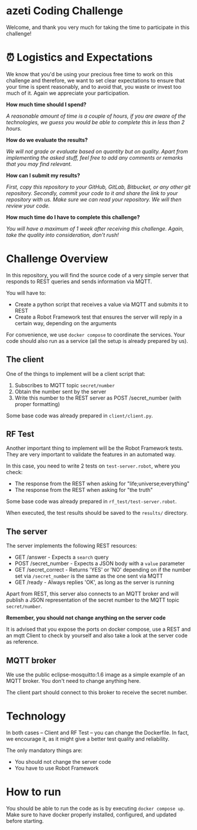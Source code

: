 # azeti Coding Challenge

Welcome, and thank you very much for taking the time to participate in this
challenge!

# :alarm_clock: Logistics and Expectations

We know that you'd be using your precious free time to work on this challenge
and therefore, we want to set clear expectations to ensure that your time is
spent reasonably, and to avoid that, you waste or invest too much of it.
Again we appreciate your participation.

__How much time should I spend?__

_A reasonable amount of time is a couple of hours, if you are aware of the
technologies, we guess you would be able to complete this in less than
2 hours._

__How do we evaluate the results?__

_We will not grade or evaluate based on quantity but on quality. Apart from
implementing the asked stuff, feel free to add any comments or remarks that
you may find relevant._
 
__How can I submit my results?__

_First, copy this repository to your GitHub, GitLab, Bitbucket, or any other
git repository. Secondly, commit your code to it and share the link to your
repository with us. Make sure we can read your repository. We will then review your code._

__How much time do I have to complete this challenge?__

_You will have a maximum of 1 week after receiving this challenge.
Again, take the quality into consideration, don't rush!_

# Challenge Overview

In this repository, you will find the source code of a very simple server that
responds to REST queries and sends information via MQTT.

You will have to:
* Create a python script that receives a value via MQTT and submits it to REST
* Create a Robot Framework test that ensures the server will reply in a certain
  way, depending on the arguments

For convenience, we use `docker compose` to coordinate the services. Your code
should also run as a service (all the setup is already prepared by us).

## The client

One of the things to implement will be a client script that:
1. Subscribes to MQTT topic `secret/number`
2. Obtain the number sent by the server
3. Write this number to the REST server as POST /secret_number (with proper
   formatting)

Some base code was already prepared in `client/client.py`.

## RF Test

Another important thing to implement will be the Robot Framework tests. They
are very important to validate the features in an automated way.

In this case, you need to write 2 tests on `test-server.robot`, where you
check:
* The response from the REST when asking for "life;universe;everything"
* The response from the REST when asking for "the truth"

Some base code was already prepared in `rf_test/test-server.robot`.

When executed, the test results should be saved to the `results/` directory.

## The server

The server implements the following REST resources:
* GET /answer - Expects a `search` query
* POST /secret_number - Expects a JSON body with a `value` parameter
* GET /secret_correct - Returns 'YES' or 'NO' depending on if the number set via
  `/secret_number` is the same as the one sent via MQTT
* GET /ready - Always replies 'OK', as long as the server is running

Apart from REST, this server also connects to an MQTT broker and will
publish a JSON representation of the secret number to the MQTT topic
`secret/number`.

**Remember, you should not change anything on the server code**

It is advised that you expose the ports on docker compose, use a REST and an mqtt
Client to check by yourself and also take a look at the server code as
reference.

## MQTT broker

We use the public eclipse-mosquitto:1.6 image as a simple example of an MQTT
broker. You don't need to change anything here.

The client part should connect to this broker to receive the secret number.

# Technology

In both cases – Client and RF Test – you can change the Dockerfile. In fact, we
encourage it, as it might give a better test quality and reliability.

The only mandatory things are:
* You should not change the server code
* You have to use Robot Framework

# How to run

You should be able to run the code as is by executing `docker compose up`.
Make sure to have docker properly installed, configured, and updated before starting.
